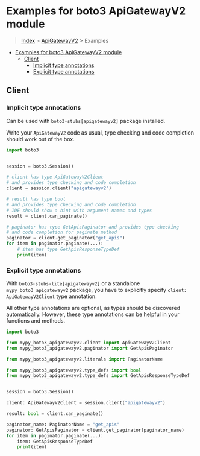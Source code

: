 <a id="examples-for-boto3-apigatewayv2-module"></a>

# Examples for boto3 ApiGatewayV2 module

> [Index](../README.md) > [ApiGatewayV2](./README.md) > Examples

- [Examples for boto3 ApiGatewayV2 module](#examples-for-boto3-apigatewayv2-module)
  - [Client](#client)
    - [Implicit type annotations](#implicit-type-annotations)
    - [Explicit type annotations](#explicit-type-annotations)

<a id="client"></a>

## Client

<a id="implicit-type-annotations"></a>

### Implicit type annotations

Can be used with `boto3-stubs[apigatewayv2]` package installed.

Write your `ApiGatewayV2` code as usual, type checking and code completion
should work out of the box.

```python
import boto3


session = boto3.Session()

# client has type ApiGatewayV2Client
# and provides type checking and code completion
client = session.client("apigatewayv2")

# result has type bool
# and provides type checking and code completion
# IDE should show a hint with argument names and types
result = client.can_paginate()

# paginator has type GetApisPaginator and provides type checking
# and code completion for paginate method
paginator = client.get_paginator("get_apis")
for item in paginator.paginate(...):
    # item has type GetApisResponseTypeDef
    print(item)
```

<a id="explicit-type-annotations"></a>

### Explicit type annotations

With `boto3-stubs-lite[apigatewayv2]` or a standalone `mypy_boto3_apigatewayv2`
package, you have to explicitly specify `client: ApiGatewayV2Client` type
annotation.

All other type annotations are optional, as types should be discovered
automatically. However, these type annotations can be helpful in your functions
and methods.

```python
import boto3

from mypy_boto3_apigatewayv2.client import ApiGatewayV2Client
from mypy_boto3_apigatewayv2.paginator import GetApisPaginator

from mypy_boto3_apigatewayv2.literals import PaginatorName

from mypy_boto3_apigatewayv2.type_defs import bool
from mypy_boto3_apigatewayv2.type_defs import GetApisResponseTypeDef


session = boto3.Session()

client: ApiGatewayV2Client = session.client("apigatewayv2")

result: bool = client.can_paginate()

paginator_name: PaginatorName = "get_apis"
paginator: GetApisPaginator = client.get_paginator(paginator_name)
for item in paginator.paginate(...):
    item: GetApisResponseTypeDef
    print(item)
```
